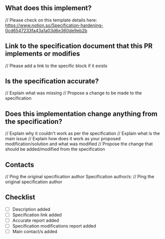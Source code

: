 ## What does this implement?

// Please check on this template details
here: https://www.notion.so/Specification-hardening-0cd6547233fa43a1a03d6e360de9eb2b

## Link to the specification document that this PR implements or modifies

// Please add a link to the specific block if it exists

## Is the specification accurate?

// Explain what was missing
// Propose a change to be made to the specification

## Does this implementation change anything from the specification?

// Explain why it couldn't work as per the specification
// Explain what is the main issue
// Explain how does it work as your proposed modification/solution and what was modified
// Propose the change that should be added/modified from the specification

## Contacts

// Ping the original specification author
Specification author/s: // Ping the original specification author

## Checklist

* [ ] Description added
* [ ] Specification link added
* [ ] Accurate report added
* [ ] Specification modifications report added
* [ ] Main contact/s added
